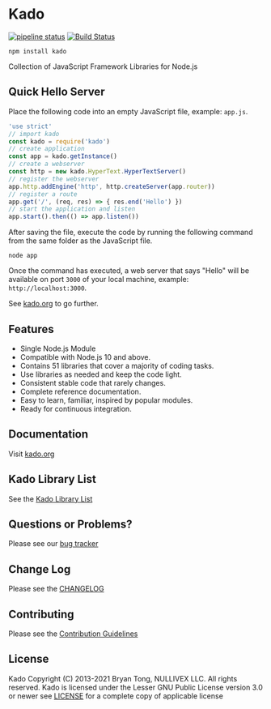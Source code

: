 # Kado
[![pipeline status](https://git.nullivex.com/kado/kado/badges/master/pipeline.svg)](https://git.nullivex.com/kado/kado/commits/4.x)
[![Build Status](https://travis-ci.org/KadoOrg/kado.svg?branch=master)](https://travis-ci.org/KadoOrg/kado)
```
npm install kado
```

Collection of JavaScript Framework Libraries for Node.js

## Quick Hello Server

Place the following code into an empty JavaScript file, example: `app.js`.
```js
'use strict'
// import kado
const kado = require('kado')
// create application
const app = kado.getInstance()
// create a webserver
const http = new kado.HyperText.HyperTextServer()
// register the webserver
app.http.addEngine('http', http.createServer(app.router))
// register a route
app.get('/', (req, res) => { res.end('Hello') })
// start the application and listen
app.start().then(() => app.listen())
```
After saving the file, execute the code by running the following command from
the same folder as the JavaScript file.
```
node app
```
Once the command has executed, a web server that says "Hello" will be available
on port `3000` of your local machine, example: `http://localhost:3000`.

See [kado.org](https://kado.org/guide/getting-started/) to go further.

## Features

* Single Node.js Module
* Compatible with Node.js 10 and above.
* Contains 51 libraries that cover a majority of coding tasks.
* Use libraries as needed and keep the code light.
* Consistent stable code that rarely changes.
* Complete reference documentation.
* Easy to learn, familiar, inspired by popular modules.
* Ready for continuous integration.

## Documentation

Visit [kado.org](https://kado.org)

## Kado Library List

See the [Kado Library List](https://kado.org/info/library-list/)

## Questions or Problems?

Please see our [bug tracker](https://git.nullivex.com/kado/kado/issues)

## Change Log

Please see the [CHANGELOG](https://kado.org/info/changelog/)

## Contributing

Please see the [Contribution Guidelines](https://kado.org/info/contributing/)

## License
Kado Copyright (C) 2013-2021 Bryan Tong, NULLIVEX LLC. All rights reserved. Kado
is licensed under the Lesser GNU Public License version 3.0 or newer see
[LICENSE](https://kado.org/info/license/) for a complete copy of applicable license

